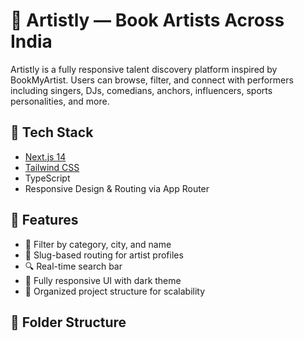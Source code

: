 # 🎤 Artistly — Book Artists Across India

Artistly is a fully responsive talent discovery platform inspired by BookMyArtist. Users can browse, filter, and connect with performers including singers, DJs, comedians, anchors, influencers, sports personalities, and more.

## 🚀 Tech Stack

- [Next.js 14](https://nextjs.org/)
- [Tailwind CSS](https://tailwindcss.com/)
- TypeScript
- Responsive Design & Routing via App Router

## 📸 Features

- 🎯 Filter by category, city, and name
- 🧭 Slug-based routing for artist profiles
- 🔍 Real-time search bar
- 📱 Fully responsive UI with dark theme
- 📁 Organized project structure for scalability

## 📂 Folder Structure

